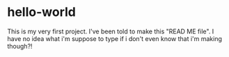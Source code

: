 # hello-world
This is my very first project. I've been told to make this "READ ME file". I have no idea what i'm suppose to type if i don't even know that i'm making though?!
